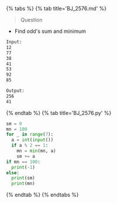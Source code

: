 {% tabs %}
{% tab title='BJ_2576.md' %}

> Question

* Find odd's sum and minimum

```txt
Input:
12
77
38
41
53
92
85

Output:
256
41
```

{% endtab %}
{% tab title='BJ_2576.py' %}

```py
sm = 0
mn = 100
for _ in range(7):
  a = int(input())
  if a % 2 == 1:
    mn = min(mn, a)
    sm += a
if mn == 100:
  print(-1)
else:
  print(sm)
  print(mn)
```

{% endtab %}
{% endtabs %}
